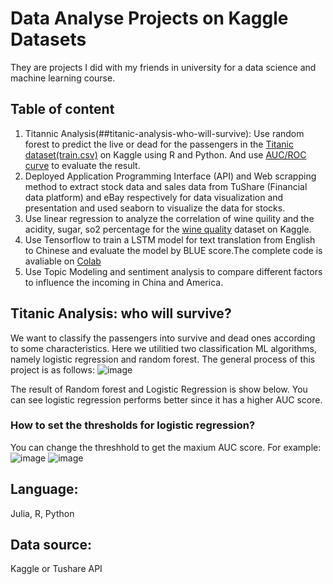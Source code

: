 # Data Analyse Projects on Kaggle Datasets
They are projects I did with my friends in university for a data science and machine learning course.
## Table of content
1. Titannic Analysis(##titanic-analysis-who-will-survive): Use random forest to predict the live or dead for the passengers in the [Titanic dataset(train.csv)](https://www.kaggle.com/hesh97/titanicdataset-traincsv) on Kaggle using R and Python. And use [AUC/ROC curve](https://www.analyticsvidhya.com/blog/2020/06/auc-roc-curve-machine-learning/) to evaluate the result.
2. Deployed Application Programming Interface (API) and Web scrapping method to extract stock data and sales data from TuShare (Financial data platform) and eBay respectively for data visualization and presentation and used seaborn to visualize the data for stocks.
3. Use linear regression to analyze the correlation of wine quility and the acidity, sugar, so2 percentage for the [wine quality](https://www.kaggle.com/danielpanizzo/wine-quality) dataset on Kaggle.
4. Use Tensorflow to train a LSTM model for text translation from English to Chinese and evaluate the model by BLUE score.The complete code is avaliable on [Colab](https://colab.research.google.com/drive/1ws4Dk6f-WULnCEbsQL-rwna9tNiUu6tH?usp=sharing)
5. Use Topic Modeling and sentiment analysis to compare different factors to influence the incoming in China and America.
## Titanic Analysis: who will survive?
We want to classify the passengers into survive and dead ones according to some characteristics. Here we utilitied two classification ML algorithms, namely logistic regression and random forest. The general process of this project is as follows:
![image](https://user-images.githubusercontent.com/44923423/143433848-d7494e7c-a480-47fc-ba25-9be2b608b386.png)

The result of Random forest and Logistic Regression is show below. You can see logistic regression performs better since it has a higher AUC score.
### How to set the thresholds for logistic regression?
You can change the threshhold to get the maxium AUC score. For example:
![image](https://user-images.githubusercontent.com/44923423/143433572-d2dbb50b-616c-47fa-a661-91ccd872de69.png)
![image](https://user-images.githubusercontent.com/44923423/143434421-f9ecbb07-9044-41a3-86d2-526b5744130c.png)

## Language:
Julia, R, Python
## Data source:
Kaggle or Tushare API

